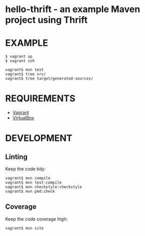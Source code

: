 # hello-thrift - an example Maven project using Thrift

# EXAMPLE

```
$ vagrant up
$ vagrant ssh

vagrant$ mvn test
vagrant$ tree src/
vagrant$ tree target/generated-sources/
```

# REQUIREMENTS

* [Vagrant](http://www.vagrantup.com/)
* [VirtualBox](https://www.virtualbox.org/)

# DEVELOPMENT

## Linting

Keep the code tidy:

```
vagrant$ mvn compile
vagrant$ mvn test-compile
vagrant$ mvn checkstyle:checkstyle
vagrant$ mvn pmd:check
```

## Coverage

Keep the code coverage high:

```
vagrant$ mvn site
```
